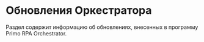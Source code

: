 # Обновления Оркестратора
Раздел содержит информацию об обновлениях, внесенных в программу Primo RPA Orchestrator.
